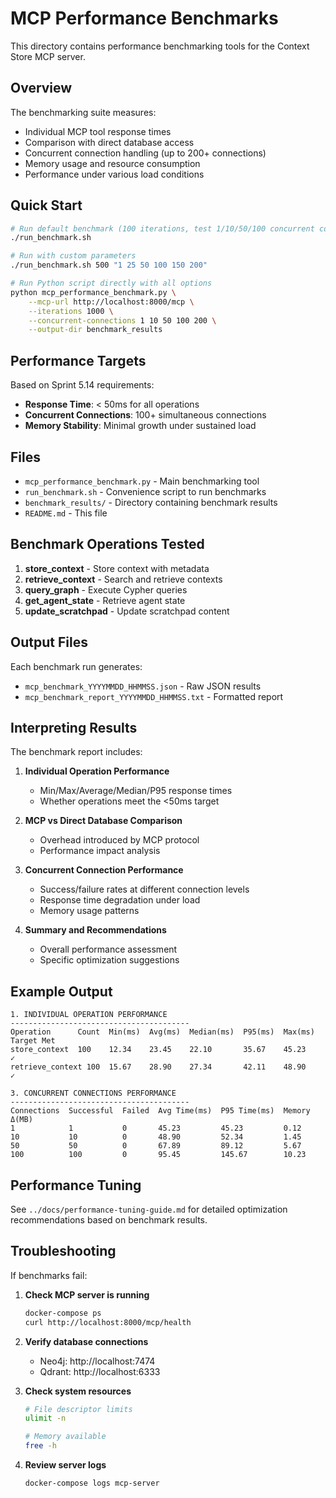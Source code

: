 # MCP Performance Benchmarks

This directory contains performance benchmarking tools for the Context Store MCP server.

## Overview

The benchmarking suite measures:

- Individual MCP tool response times
- Comparison with direct database access
- Concurrent connection handling (up to 200+ connections)
- Memory usage and resource consumption
- Performance under various load conditions

## Quick Start

```bash
# Run default benchmark (100 iterations, test 1/10/50/100 concurrent connections)
./run_benchmark.sh

# Run with custom parameters
./run_benchmark.sh 500 "1 25 50 100 150 200"

# Run Python script directly with all options
python mcp_performance_benchmark.py \
    --mcp-url http://localhost:8000/mcp \
    --iterations 1000 \
    --concurrent-connections 1 10 50 100 200 \
    --output-dir benchmark_results
```

## Performance Targets

Based on Sprint 5.14 requirements:

- **Response Time**: < 50ms for all operations
- **Concurrent Connections**: 100+ simultaneous connections
- **Memory Stability**: Minimal growth under sustained load

## Files

- `mcp_performance_benchmark.py` - Main benchmarking tool
- `run_benchmark.sh` - Convenience script to run benchmarks
- `benchmark_results/` - Directory containing benchmark results
- `README.md` - This file

## Benchmark Operations Tested

1. **store_context** - Store context with metadata
2. **retrieve_context** - Search and retrieve contexts
3. **query_graph** - Execute Cypher queries
4. **get_agent_state** - Retrieve agent state
5. **update_scratchpad** - Update scratchpad content

## Output Files

Each benchmark run generates:

- `mcp_benchmark_YYYYMMDD_HHMMSS.json` - Raw JSON results
- `mcp_benchmark_report_YYYYMMDD_HHMMSS.txt` - Formatted report

## Interpreting Results

The benchmark report includes:

1. **Individual Operation Performance**

   - Min/Max/Average/Median/P95 response times
   - Whether operations meet the <50ms target

2. **MCP vs Direct Database Comparison**

   - Overhead introduced by MCP protocol
   - Performance impact analysis

3. **Concurrent Connection Performance**

   - Success/failure rates at different connection levels
   - Response time degradation under load
   - Memory usage patterns

4. **Summary and Recommendations**
   - Overall performance assessment
   - Specific optimization suggestions

## Example Output

```
1. INDIVIDUAL OPERATION PERFORMANCE
----------------------------------------
Operation      Count  Min(ms)  Avg(ms)  Median(ms)  P95(ms)  Max(ms)  Target Met
store_context  100    12.34    23.45    22.10       35.67    45.23    ✓
retrieve_context 100  15.67    28.90    27.34       42.11    48.90    ✓

3. CONCURRENT CONNECTIONS PERFORMANCE
----------------------------------------
Connections  Successful  Failed  Avg Time(ms)  P95 Time(ms)  Memory Δ(MB)
1            1           0       45.23         45.23         0.12
10           10          0       48.90         52.34         1.45
50           50          0       67.89         89.12         5.67
100          100         0       95.45         145.67        10.23
```

## Performance Tuning

See `../docs/performance-tuning-guide.md` for detailed optimization recommendations based on benchmark results.

## Troubleshooting

If benchmarks fail:

1. **Check MCP server is running**

   ```bash
   docker-compose ps
   curl http://localhost:8000/mcp/health
   ```

2. **Verify database connections**

   - Neo4j: http://localhost:7474
   - Qdrant: http://localhost:6333

3. **Check system resources**

   ```bash
   # File descriptor limits
   ulimit -n

   # Memory available
   free -h
   ```

4. **Review server logs**
   ```bash
   docker-compose logs mcp-server
   ```
